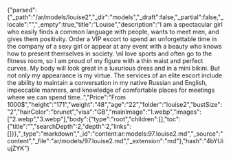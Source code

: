 {"parsed":{"_path":"/ar/models/louise2","_dir":"models","_draft":false,"_partial":false,"_locale":"","_empty":true,"title":"Louise","description":"I am a spectacular girl who easily finds a common language with people, wants to meet men, and gives them positivity. Order a VIP escort to spend an unforgettable time in the company of a sexy girl or appear at any event with a beauty who knows how to present themselves in society. \nI love sports and often go to the fitness room, so I am proud of my figure with a thin waist and perfect curves. My body will look great in a luxurious dress and in a mini bikini. But not only my appearance is my virtue. The services of an elite escort include the ability to maintain a conversation in my native Russian and English, impeccable manners, and knowledge of comfortable places for meetings where we can spend time..","Price":"From 1000$","height":"171","weight":"48","age":"22","folder":"louise2","bustSize":"2","hairColor":"brunet","visa":"GB","mainImage":"1.webp","images":["2.webp","3.webp"],"body":{"type":"root","children":[],"toc":{"title":"","searchDepth":2,"depth":2,"links":[]}},"_type":"markdown","_id":"content:ar:models:97.louise2.md","_source":"content","_file":"ar/models/97.louise2.md","_extension":"md"},"hash":"4bYUiujZYK"}
